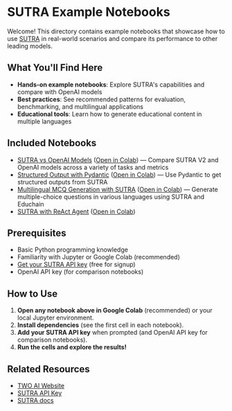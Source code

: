 # SUTRA Example Notebooks

Welcome! This directory contains example notebooks that showcase how to use [SUTRA](https://www.two.ai/sutra) in real-world scenarios and compare its performance to other leading models.

## What You'll Find Here

- **Hands-on example notebooks**: Explore SUTRA's capabilities and compare with OpenAI models
- **Best practices**: See recommended patterns for evaluation, benchmarking, and multilingual applications
- **Educational tools**: Learn how to generate educational content in multiple languages

## Included Notebooks

- [SUTRA vs OpenAI Models](sutra_vs_openai_models.ipynb) ([Open in Colab](https://colab.research.google.com/drive/175pEoGuZX_6s2lxzXiiT4lYS76QIdg-k?usp=sharing)) — Compare SUTRA V2 and OpenAI models across a variety of tasks and metrics
- [Structured Output with Pydantic](structured_output_with_pydantic.ipynb) ([Open in Colab](https://colab.research.google.com/github/Shubhwithai/sutra-cookbook/blob/main/examples/structured_output_with_pydantic.ipynb)) — Use Pydantic to get structured outputs from SUTRA
- [Multilingual MCQ Generation with SUTRA](multilingual_mcq_generation_with_sutra.ipynb) ([Open in Colab](https://colab.research.google.com/drive/18POcDv67qN0_CJo-_BPr6VE-r5RlXUYC?usp=sharing)) — Generate multiple-choice questions in various languages using SUTRA and Educhain
- [SUTRA with ReAct Agent](react_using_sutra.ipynb) ([Open in Colab](https://colab.research.google.com/github/Shubhwithai/sutra-cookbook/blob/main/examples/react_using_sutra.ipynb))

## Prerequisites

- Basic Python programming knowledge
- Familiarity with Jupyter or Google Colab (recommended)
- [Get your SUTRA API key](https://www.two.ai/sutra/api) (free for signup)
- OpenAI API key (for comparison notebooks)

## How to Use

1. **Open any notebook above in Google Colab** (recommended) or your local Jupyter environment.
2. **Install dependencies** (see the first cell in each notebook).
3. **Add your SUTRA API key** when prompted (and OpenAI API key for comparison notebooks).
4. **Run the cells and explore the results!**


## Related Resources

- [TWO AI Website](https://www.two.ai/sutra)
- [SUTRA API Key](https://developer.two.ai/)
- [SUTRA docs](https://docs.two.ai)